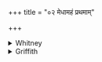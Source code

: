 +++
title = "०२ मेधामहं प्रथमाम्"

+++

<details><summary>Whitney</summary>

### Translation
2. I call first, unto the aid of the gods, wisdom filled with *bráhman*,  
quickened by *bráhman*, praised by seers, drunk of (?) by Vedic  
students.

### Notes
Ppp. omits *brahmajūtām* in **b**, without rectifying the meter, which  
can only be saved by leaving out the superfluous *prathamā́m* in **a**.  
It avoids, in **c**, the doubtful *prapītām* by reading instead  
*praṇihitām;* and it has *avasā* (for *avase ā?*) *vṛṇe* in **d**.  
*Prápītām* should perhaps be understood as coming from *pra-pī* or  
*pra-pyā;* the comm. takes it alternatively\* both ways, paraphrasing it  
with either *sevitām* or *pravardhitām*. The Anukr. reckons  
*brahmaṇvatīm* to **b** (so do the *pada*-mss.), and passes without  
notice the deficiency of a syllable in **a**; in fact, *prathamā́m* is  
intruded, and the verse otherwise a good *anuṣṭubh*. \*⌊That is, he  
refers it to *pibati* by *sevitām* and to *pī* or *pyā* by  
*pravardhitām*.⌋
</details>

<details><summary>Griffith</summary>

The first, devout Intelligence, lauded by sages, sped by prayer, Drunk by Brahmacharis, for the favour of the Gods I call.
</details>
